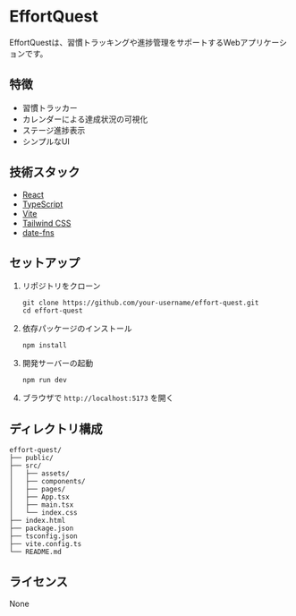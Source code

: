 # EffortQuest

EffortQuestは、習慣トラッキングや進捗管理をサポートするWebアプリケーションです。

## 特徴

- 習慣トラッカー
- カレンダーによる達成状況の可視化
- ステージ進捗表示
- シンプルなUI

## 技術スタック

- [React](https://react.dev/)
- [TypeScript](https://www.typescriptlang.org/)
- [Vite](https://vitejs.dev/)
- [Tailwind CSS](https://tailwindcss.com/)
- [date-fns](https://date-fns.org/)

## セットアップ

1. リポジトリをクローン

   ```
   git clone https://github.com/your-username/effort-quest.git
   cd effort-quest
   ```

2. 依存パッケージのインストール

   ```
   npm install
   ```

3. 開発サーバーの起動

   ```
   npm run dev
   ```

4. ブラウザで `http://localhost:5173` を開く

## ディレクトリ構成

```
effort-quest/
├── public/
├── src/
│   ├── assets/
│   ├── components/
│   ├── pages/
│   ├── App.tsx
│   ├── main.tsx
│   └── index.css
├── index.html
├── package.json
├── tsconfig.json
├── vite.config.ts
└── README.md
```

## ライセンス

None
